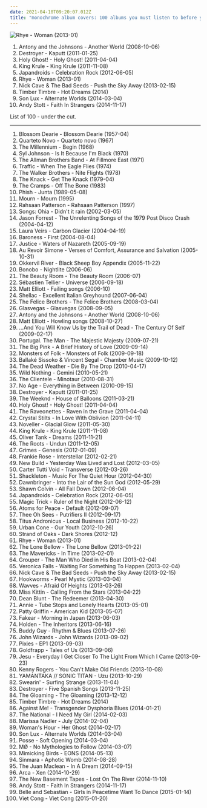 ```yaml
---
date: 2021-04-10T09:20:07.012Z
title: "monochrome album covers: 100 albums you must listen to before you die"
---
```

![Rhye - Woman (2013-01)](http://coverartarchive.org/release/7dfd5c40-ee28-4fda-8369-fe3748f75930/3612285293-500.jpg "Rhye - Woman (2013-01)")
<ol class="albums">
<li data-cover="http://coverartarchive.org/release/205b3309-3a65-496a-95b2-35b4aeb29026/10262380770-500.jpg" data-tags="glamorous album covers, monochrome album covers, owned records, love domination" role="button">Antony and the Johnsons - Another World (2008-10-06)</li>
<li data-cover="http://coverartarchive.org/release/e3ec2e6e-352a-4492-9731-abd7df18904b/17968014950-500.jpg" data-tags="sophisti-pop" role="button">Destroyer - Kaputt (2011-01-25)</li>
<li data-cover="http://coverartarchive.org/release/b0aebdc2-49b9-4145-a646-3eb3ff18dfac/15893124932-500.jpg" data-tags="electropop" role="button">Holy Ghost! - Holy Ghost! (2011-04-04)</li>
<li data-cover="http://coverartarchive.org/release/1d204cfd-89ec-4766-9d58-6c9a03c01166/21267907257-500.jpg" data-tags="chillout, experimental, dub, blues, psychedelic" role="button">King Krule - King Krule (2011-11-08)</li>
<li data-cover="http://coverartarchive.org/release/149812f7-28a5-4960-ad49-0b647cdb978e/1076686535-500.jpg" data-tags="indie rock, noise rock" role="button">Japandroids - Celebration Rock (2012-06-05)</li>
<li data-cover="http://coverartarchive.org/release/7dfd5c40-ee28-4fda-8369-fe3748f75930/3612285293-500.jpg" data-tags="soul, sophisti-pop" role="button">Rhye - Woman (2013-01)</li>
<li data-cover="http://coverartarchive.org/release/32d91075-4857-4d10-9c39-f8531caeaa2b/2962749999-500.jpg" data-tags="2010s, art rock" role="button">Nick Cave & The Bad Seeds - Push the Sky Away (2013-02-15)</li>
<li data-cover="http://coverartarchive.org/release/4d4241d2-cd7e-46b2-a26e-e401cf0b9f61/17602906872-500.jpg" data-tags="vinyl" role="button">Timber Timbre - Hot Dreams (2014)</li>
<li data-cover="http://coverartarchive.org/release/a3072125-3563-46ac-a9bd-12698457ccfc/18715080996-500.jpg" data-tags="monochrome album covers" role="button">Son Lux - Alternate Worlds (2014-03-04)</li>
<li data-cover="http://coverartarchive.org/release/94a37a6a-c83c-4bc8-9e88-8a156f2bf7c8/8923134811-500.jpg" data-tags="techno, ambient techno" role="button">Andy Stott - Faith In Strangers (2014-11-17)</li>
</ol>
List of 100 - under the cut.
<!-- more -->

_________________

<ol class="albums">
<li data-cover="http://coverartarchive.org/release/7339313e-ad15-4719-9f2f-c68eb1a5e762/9704651284-500.jpg" data-tags="jazz, female vocalists" role="button">
Blossom Dearie - Blossom Dearie (1957-04)
</li>
<li data-cover="http://coverartarchive.org/release/49ff821b-71ae-450e-9935-635f66c52589/11377261421-500.jpg" data-tags="jazz, brasil" role="button">
Quarteto Novo - Quarteto novo (1967)
</li>
<li data-cover="https://img.discogs.com/4hsJ9bOHdky1Zlwc7Vizrq_0i4A=/fit-in/600x535/filters:strip_icc():format(jpeg):mode_rgb():quality(90)/discogs-images/R-923417-1482697240-6883.png.jpg" data-tags="60s, psychedelic" role="button">
The Millennium - Begin (1968)
</li>
<li data-cover="http://coverartarchive.org/release/c7c02ab6-6aea-4199-a58d-51d8d6fdae32/20050030752-500.jpg" data-tags="soul, funk" role="button">
Syl Johnson - Is It Because I'm Black (1970)
</li>
<li data-cover="https://img.discogs.com/0zDuTKnrcTP4DZ41g2wyT66hL8s=/fit-in/600x594/filters:strip_icc():format(jpeg):mode_rgb():quality(90)/discogs-images/R-8993834-1552836282-5556.jpeg.jpg" data-tags="classic rock, southern rock, blues, live, rock, 70s" role="button">
The Allman Brothers Band - At Fillmore East (1971)
</li>
<li data-cover="http://coverartarchive.org/release/9a7e1389-8244-4e7f-88a5-0b3f64da7f70/6225567495-500.jpg" data-tags="classic rock, rock, progressive rock" role="button">
Traffic - When The Eagle Flies (1974)
</li>
<li data-cover="http://coverartarchive.org/release/4c3cb2e3-0403-3ed1-8589-96ea64dbc596/8041160268-500.jpg" data-tags="experimental" role="button">
The Walker Brothers - Nite Flights (1978)
</li>
<li data-cover="http://coverartarchive.org/release/489e7f56-d73e-3772-9229-c45375da5e5b/7506671171-500.jpg" data-tags="classic rock" role="button">
The Knack - Get The Knack (1979-04)
</li>
<li data-cover="http://coverartarchive.org/release/89117817-892c-40a0-9a7d-5bae5d70db4c/2907897798-500.jpg" data-tags="psychobilly, garage rock, punk" role="button">
The Cramps - Off The Bone (1983)
</li>
<li data-cover="http://coverartarchive.org/release/ac920f2b-1ae5-4078-8c7d-17e807b69578/14554475857-500.jpg" data-tags="jam bands" role="button">
Phish - Junta (1989-05-08)
</li>
<li data-cover="http://coverartarchive.org/release/7452de66-3ec5-4a2f-8507-ebe956cef346/7742179377-500.jpg" data-tags="indie rock" role="button">
Mourn - Mourn (1995)
</li>
<li data-cover="https://img.discogs.com/zsCAumpnCcrmdRSeR0rKLPkx3qc=/fit-in/600x592/filters:strip_icc():format(jpeg):mode_rgb():quality(90)/discogs-images/R-2360440-1590766403-9868.jpeg.jpg" data-tags="neo soul, contemporary r&b" role="button">
Rahsaan Patterson - Rahsaan Patterson (1997)
</li>
<li data-cover="http://coverartarchive.org/release/6447880c-72c1-4d13-a253-7f96c0db56ad/25341634236-500.jpg" data-tags="ohia, popluhv vinyl" role="button">
Songs: Ohia - Didn't it rain (2002-03-05)
</li>
<li data-cover="https://img.discogs.com/BvrVUeCb_-XFi05Txzq5Qf4OyXA=/fit-in/600x600/filters:strip_icc():format(jpeg):mode_rgb():quality(90)/discogs-images/R-245154-1187732475.jpeg.jpg" data-tags="electronic, electronica, indie, idm, sonig, cartoon album covers, monochrome album covers" role="button">
Jason Forrest - The Unrelenting Songs of the 1979 Post Disco Crash (2004-04-12)
</li>
<li data-cover="http://coverartarchive.org/release/976e3127-085e-4063-b0d4-a0b06346760c/14693250461-500.jpg" data-tags="female vocalists, indie" role="button">
Laura Veirs - Carbon Glacier (2004-04-19)
</li>
<li data-cover="http://coverartarchive.org/release/fbf10588-76f4-4948-b94c-f2db2f600da3/15332328536-500.jpg" data-tags="progressive metal, progressive rock, sludge metal" role="button">
Baroness - First (2004-08-04)
</li>
<li data-cover="http://coverartarchive.org/release/1226bbd9-f60e-4399-a3a5-14071fc7c13d/14242541008-500.jpg" data-tags="electro, ed banger" role="button">
Justice - Waters of Nazareth (2005-09-19)
</li>
<li data-cover="http://coverartarchive.org/release/12fdee4d-df0c-47b4-82dd-bf7aafbea4c7/20411038883-500.jpg" data-tags="indie pop" role="button">
Au Revoir Simone - Verses of Comfort, Assurance and Salvation (2005-10-31)
</li>
<li data-cover="https://img.discogs.com/zSx9J4azw-0FSc4QeFjn6NCzbM4=/fit-in/600x600/filters:strip_icc():format(jpeg):mode_rgb():quality(90)/discogs-images/R-858652-1201160273.jpeg.jpg" data-tags="indie, rock" role="button">
Okkervil River - Black Sheep Boy Appendix (2005-11-22)
</li>
<li data-cover="https://img.discogs.com/IIkSrkx5NsWgTMar56lqygLyPcc=/fit-in/500x511/filters:strip_icc():format(jpeg):mode_rgb():quality(90)/discogs-images/R-1338722-1210904816.jpeg.jpg" data-tags="hip-hop, chillout, electronica, female vocalists, underground hip-hop, monochrome album covers" role="button">
Bonobo - Nightlite (2006-06)
</li>
<li data-cover="http://coverartarchive.org/release/ff87ca3d-a8e0-4e14-b35d-404a119b3941/5345493471-500.jpg" data-tags="pop, soul, folk, breakfast, art for arts sake, fancy album covers, monochrome album covers, before lunch, bus pass and tings, beauty room, soft rock revival" role="button">
The Beauty Room - The Beauty Room (2006-07)
</li>
<li data-cover="http://coverartarchive.org/release/9d6f9dbc-882f-4300-a985-88525483968b/1331176075-500.jpg" data-tags="singer-songwriter, piano" role="button">
Sébastien Tellier - Universe (2006-09-18)
</li>
<li data-cover="http://coverartarchive.org/release/257bfe28-26f1-4760-bd36-1dd5064f6c61/17569623444-500.jpg" data-tags="instrumental, alternative, folk, male vocalists, nostalgia, crying, neo folk, songwriting, sennik, ulubione, intimista, the saddest music in the world, nostalghia, emocje, smuteczki, tremblation interieur, monochrome album covers, from beginning to end, favorite albums 2006, vintage album covers, beige album covers, european beat,  dark folk" role="button">
Matt Elliott - Failing songs (2006-10)
</li>
<li data-cover="http://coverartarchive.org/release/ce030ca9-bb78-4c7e-9b19-650627b9af5f/26664056702-500.jpg" data-tags="math rock, cool cover, cartoon album covers, monochrome album covers" role="button">
Shellac - Excellent Italian Greyhound (2007-06-04)
</li>
<li data-cover="https://img.discogs.com/Sum2141OEf8MaF45cHmGO9FOVMg=/fit-in/360x360/filters:strip_icc():format(jpeg):mode_rgb():quality(90)/discogs-images/R-1514551-1225317969.jpeg.jpg" data-tags="folk" role="button">
The Felice Brothers - The Felice Brothers (2008-03-04)
</li>
<li data-cover="http://coverartarchive.org/release/d12fb85f-fe28-4070-81b2-5a7e16411889/12851739538-500.jpg" data-tags="alternative" role="button">
Glasvegas - Glasvegas (2008-09-05)
</li>
<li data-cover="http://coverartarchive.org/release/205b3309-3a65-496a-95b2-35b4aeb29026/10262380770-500.jpg" data-tags="glamorous album covers, monochrome album covers, owned records, love domination" role="button">
Antony and the Johnsons - Another World (2008-10-06)
</li>
<li data-cover="http://coverartarchive.org/release/ae954b72-41c8-4984-b9a9-63b53030d1d0/2471701414-500.jpg" data-tags="slowcore, neofolk, dark folk, 00s, neo folk, fancy album covers, monochrome album covers, vintage album covers, psychedelic album covers,  dark folk" role="button">
Matt Elliott - Howling songs (2008-10-27)
</li>
<li data-cover="http://coverartarchive.org/release/db71565d-11ad-3d2b-af48-ebb94f737e2b/7825355353-500.jpg" data-tags="indie rock" role="button">
...And You Will Know Us by the Trail of Dead - The Century Of Self (2009-02-17)
</li>
<li data-cover="http://coverartarchive.org/release/757bb2fe-3ecf-4e33-808f-516672d8e1bf/24020587934-500.jpg" data-tags="acoustic rock" role="button">
Portugal. The Man - The Majestic Majesty (2009-07-21)
</li>
<li data-cover="https://img.discogs.com/UcT5cyCnvOuPGEKTcC8E2i6AMdU=/fit-in/600x600/filters:strip_icc():format(jpeg):mode_rgb():quality(90)/discogs-images/R-1922825-1256542182.jpeg.jpg" data-tags="shoegaze, 4ad" role="button">
The Big Pink - A Brief History of Love (2009-09-14)
</li>
<li data-cover="https://img.discogs.com/zBUSdmP4tQksNT5bsDmHkEW9U3w=/fit-in/600x600/filters:strip_icc():format(jpeg):mode_rgb():quality(90)/discogs-images/R-1936394-1254022032.jpeg.jpg" data-tags="folk" role="button">
Monsters of Folk - Monsters of Folk (2009-09-18)
</li>
<li data-cover="http://coverartarchive.org/release/bf972e02-372f-4a4b-bd79-e438d6b54188/3728331292-500.jpg" data-tags="wood and string" role="button">
Ballaké Sissoko & Vincent Segal - Chamber Music (2009-10-12)
</li>
<li data-cover="https://img.discogs.com/OmauT03vIxBLs3b74n4Yc9PzVyI=/fit-in/500x500/filters:strip_icc():format(jpeg):mode_rgb():quality(90)/discogs-images/R-4406740-1364057874-1757.jpeg.jpg" data-tags="glamorous album covers, monochrome album covers" role="button">
The Dead Weather - Die By The Drop (2010-04-17)
</li>
<li data-cover="https://img.discogs.com/NeBBu5EEP2XGecymLXlAwoGnSSs=/fit-in/600x604/filters:strip_icc():format(jpeg):mode_rgb():quality(90)/discogs-images/R-2297842-1490435079-4947.jpeg.jpg" data-tags="dream pop" role="button">
Wild Nothing - Gemini (2010-05-21)
</li>
<li data-cover="http://coverartarchive.org/release/435324d3-9e8c-497c-af0c-9ea5d42032e6/22999283940-500.jpg" data-tags="monochrome album covers" role="button">
The Clientele - Minotaur (2010-08-31)
</li>
<li data-cover="http://coverartarchive.org/release/aa29b9f3-4525-3982-9d4b-76c87f37a43b/2868845098-500.jpg" data-tags="noise rock" role="button">
No Age - Everything in Between (2010-09-15)
</li>
<li data-cover="http://coverartarchive.org/release/e3ec2e6e-352a-4492-9731-abd7df18904b/17968014950-500.jpg" data-tags="sophisti-pop" role="button">
Destroyer - Kaputt (2011-01-25)
</li>
<li data-cover="http://coverartarchive.org/release/61784ca8-f1a9-4cf8-8452-b5c7076a6fc0/1925635860-500.jpg" data-tags="r&b, rnb, electronic" role="button">
The Weeknd - House of Balloons (2011-03-21)
</li>
<li data-cover="http://coverartarchive.org/release/b0aebdc2-49b9-4145-a646-3eb3ff18dfac/15893124932-500.jpg" data-tags="electropop" role="button">
Holy Ghost! - Holy Ghost! (2011-04-04)
</li>
<li data-cover="http://coverartarchive.org/release/05bbf29b-b71a-4e55-a2d2-1eb01f7d1339/9390366569-500.jpg" data-tags="electronic, indie, indie rock, shoegaze, noise pop" role="button">
The Raveonettes - Raven in the Grave (2011-04-04)
</li>
<li data-cover="http://coverartarchive.org/release/7d17dabe-9909-42ac-ac1b-1f05bf07e500/7299643178-500.jpg" data-tags="indie" role="button">
Crystal Stilts - In Love With Oblivion (2011-04-11)
</li>
<li data-cover="http://coverartarchive.org/release/05192594-fc20-47a1-a4ed-d691154642ec/8649020533-500.jpg" data-tags="drone" role="button">
Noveller - Glacial Glow (2011-05-30)
</li>
<li data-cover="http://coverartarchive.org/release/1d204cfd-89ec-4766-9d58-6c9a03c01166/21267907257-500.jpg" data-tags="chillout, experimental, dub, blues, psychedelic" role="button">
King Krule - King Krule (2011-11-08)
</li>
<li data-cover="http://coverartarchive.org/release/9607896e-1775-45a1-84b3-f102902f3930/3734852735-500.jpg" data-tags="chillout, electronic, electronica, indie, alternative, downtempo, 10s, monochrome album covers" role="button">
Oliver Tank - Dreams (2011-11-21)
</li>
<li data-cover="http://coverartarchive.org/release/17105002-a6fd-4f92-9589-aa7f98073638/4785732549-500.jpg" data-tags="hip hop" role="button">
The Roots - Undun (2011-12-05)
</li>
<li data-cover="http://coverartarchive.org/release/6e6331df-c4e2-4180-9d6c-183f29708d9e/6917182066-500.jpg" data-tags="dream pop" role="button">
Grimes - Genesis (2012-01-09)
</li>
<li data-cover="http://coverartarchive.org/release/21fe0978-2169-4739-8170-e676deb84fff/3982008386-500.jpg" data-tags="indie, indie rock, dream pop" role="button">
Frankie Rose - Interstellar (2012-02-21)
</li>
<li data-cover="http://coverartarchive.org/release/a9d68f58-8eef-42e6-a455-4ccbf271137e/3847538302-500.jpg" data-tags="monochrome album covers" role="button">
New Build - Yesterday Was Lived and Lost (2012-03-05)
</li>
<li data-cover="http://coverartarchive.org/release/c0cdd184-9d44-4b5d-a88e-567d8b51d8be/3821416841-500.jpg" data-tags="10s, 2012 releases" role="button">
Carter Tutti Void - Transverse (2012-03-26)
</li>
<li data-cover="http://coverartarchive.org/release/c86b770c-9e10-47db-ad70-90cffda3ad91/4845688456-500.jpg" data-tags="electronic, ambient" role="button">
Shackleton - Music For The Quiet Hour (2012-04-30)
</li>
<li data-cover="http://coverartarchive.org/release/1f27cf14-fcbd-4eee-9d1a-361f655d78a5/8690911406-500.jpg" data-tags="heavy metal, epic album covers, monochrome album covers" role="button">
Dawnbringer - Into the Lair of the Sun God (2012-05-29)
</li>
<li data-cover="http://coverartarchive.org/release/1149199f-aed9-4ef6-a2fc-7b9d48985c64/1259258475-500.jpg" data-tags="monochrome album covers" role="button">
Shawn Colvin - All Fall Down (2012-06-04)
</li>
<li data-cover="http://coverartarchive.org/release/149812f7-28a5-4960-ad49-0b647cdb978e/1076686535-500.jpg" data-tags="indie rock, noise rock" role="button">
Japandroids - Celebration Rock (2012-06-05)
</li>
<li data-cover="https://img.discogs.com/kNLmOcuY6PBUsCAJfrbmYpzRrWY=/fit-in/300x300/filters:strip_icc():format(jpeg):mode_rgb():quality(90)/discogs-images/R-3685927-1340324796-3371.jpeg.jpg" data-tags="epic album covers, monochrome album covers" role="button">
Magic Trick - Ruler of the Night (2012-06-12)
</li>
<li data-cover="https://img.discogs.com/c6Jf5RG30Xhbm-1_NwuC0bX1isw=/fit-in/333x333/filters:strip_icc():format(jpeg):mode_rgb():quality(90)/discogs-images/R-3855822-1347041466-3699.jpeg.jpg" data-tags="electronic, electronica, alternative, xl recordings, black and white album cover, monochrome album covers" role="button">
Atoms for Peace - Default (2012-09-07)
</li>
<li data-cover="http://coverartarchive.org/release/6374ea72-089a-4de6-bcfb-d237196be0ad/12135761647-500.jpg" data-tags="indie rock, garage rock, 10s" role="button">
Thee Oh Sees - Putrifiers II (2012-09-17)
</li>
<li data-cover="http://coverartarchive.org/release/402d52a9-6ca5-4c61-9c40-a88430645df5/2332567379-500.jpg" data-tags="xl recordings, monochrome album covers" role="button">
Titus Andronicus - Local Business (2012-10-22)
</li>
<li data-cover="http://coverartarchive.org/release/0372e69d-6e9f-4352-8c1a-2e42f6589b97/7710664467-500.jpg" data-tags="10s, universal records, cartoon album covers, monochrome album covers, white background album covers" role="button">
Urban Cone - Our Youth (2012-10-26)
</li>
<li data-cover="http://coverartarchive.org/release/14cde27b-85b2-46dd-a1a0-9996b5c34732/20834843121-500.jpg" data-tags="epic album covers, monochrome album covers, ten atoms" role="button">
Strand of Oaks - Dark Shores (2012-12)
</li>
<li data-cover="http://coverartarchive.org/release/7dfd5c40-ee28-4fda-8369-fe3748f75930/3612285293-500.jpg" data-tags="soul, sophisti-pop" role="button">
Rhye - Woman (2013-01)
</li>
<li data-cover="http://coverartarchive.org/release/89307837-a88f-4ca4-bbe8-f1a8c0e37683/12628217749-500.jpg" data-tags="americana" role="button">
The Lone Bellow - The Lone Bellow (2013-01-22)
</li>
<li data-cover="http://coverartarchive.org/release/c12e4f28-941b-4c7c-a887-3c9520bccb71/28702652971-500.jpg" data-tags="monochrome album covers, in time the mavericks" role="button">
The Mavericks - In Time (2013-02-01)
</li>
<li data-cover="http://coverartarchive.org/release/3a7c5685-ef6a-4a7f-a834-9002cfa32987/16156029424-500.jpg" data-tags="ambient, slowcore, kranky" role="button">
Grouper - The Man Who Died in His Boat (2013-02-04)
</li>
<li data-cover="http://coverartarchive.org/release/9e2193fc-f8bc-4a48-95d4-9b5d9ad632b5/10425440304-500.jpg" data-tags="indie pop" role="button">
Veronica Falls - Waiting For Something To Happen (2013-02-04)
</li>
<li data-cover="http://coverartarchive.org/release/32d91075-4857-4d10-9c39-f8531caeaa2b/2962749999-500.jpg" data-tags="2010s, art rock" role="button">
Nick Cave & The Bad Seeds - Push the Sky Away (2013-02-15)
</li>
<li data-cover="http://coverartarchive.org/release/3b96e445-bbbb-4b61-94dc-d22d75e11dac/7426016211-500.jpg" data-tags="psychedelic rock, 2013 releases" role="button">
Hookworms - Pearl Mystic (2013-03-04)
</li>
<li data-cover="http://coverartarchive.org/release/90331d52-7f39-4987-a76e-48c920c20aa1/3783288411-500.jpg" data-tags="rock, garage rock" role="button">
Wavves - Afraid Of Heights (2013-03-26)
</li>
<li data-cover="http://coverartarchive.org/release/12923bd6-7b78-4e17-b86a-48a9725d1138/4042924755-500.jpg" data-tags="trance, electronic, french, techno, monochrome album covers" role="button">
Miss Kittin - Calling From the Stars (2013-04-22)
</li>
<li data-cover="http://coverartarchive.org/release/bb30f62a-fe7a-4c52-bf9f-9138e7c9f3ce/6588094362-500.jpg" data-tags="10s" role="button">
Dean Blunt - The Redeemer (2013-04-30)
</li>
<li data-cover="https://img.discogs.com/9nFSIjkgcSm_YWcJYDPVMr1UhqU=/fit-in/600x600/filters:strip_icc():format(jpeg):mode_rgb():quality(90)/discogs-images/R-4624976-1370290032-4735.jpeg.jpg" data-tags="glamorous album covers, monochrome album covers" role="button">
Annie - Tube Stops and Lonely Hearts (2013-05-01)
</li>
<li data-cover="http://coverartarchive.org/release/134daa79-1fab-4179-8342-86bf8e3316ea/3884763339-500.jpg" data-tags="folk, americana, epic album covers, monochrome album covers, vintage album covers" role="button">
Patty Griffin - American Kid (2013-05-07)
</li>
<li data-cover="http://coverartarchive.org/release/cc241765-56c1-4e9b-8a07-9f044dcf47c0/5534047625-500.jpg" data-tags="electronic, electronica, trip-hop, indie, alternative, idm, dream pop, 10s, experimental electronic, monochrome album covers" role="button">
Fakear - Morning in Japan (2013-06-03)
</li>
<li data-cover="http://coverartarchive.org/release/7998b57f-0317-4c8f-a00e-b12b9c22df33/4432534452-500.jpg" data-tags="experimental, techno, idm" role="button">
Holden - The Inheritors (2013-06-16)
</li>
<li data-cover="http://coverartarchive.org/release/9e3753ef-c5c9-4b65-852c-467014373dee/4798947049-500.jpg" data-tags="americana, buddy guy, allboutguitar, gramusels favourites, gramusels bluesrock, brc blues band, brc blues band karlsruhe, monochrome album covers, blues rock club radio karlsruhe, blues rock radio deutschland, walter buddy freter, lautfm bluesclub, wwwlautfmbluesclub, walter mojo freter, allbout guitar lessons - blues workshops karlsruhe, blues rock radio germany, blues rock radio germany deutschland" role="button">
Buddy Guy - Rhythm & Blues (2013-07-26)
</li>
<li data-cover="http://coverartarchive.org/release/55e609d6-d44b-4d16-9180-91d3e0e3acc2/5780115958-500.jpg" data-tags="10s" role="button">
John Wizards - John Wizards (2013-09-02)
</li>
<li data-cover="http://coverartarchive.org/release/ef965e13-7394-4801-9c85-33a0b6b5c62e/25088817593-500.jpg" data-tags="rock, alternative rock" role="button">
Pixies - EP1 (2013-09-03)
</li>
<li data-cover="http://coverartarchive.org/release/6b18b30a-e578-41eb-8d3d-1ff4a6a22d9d/12859926570-500.jpg" data-tags="trip-hop, electronic, chamber pop, art pop" role="button">
Goldfrapp - Tales of Us (2013-09-06)
</li>
<li data-cover="http://coverartarchive.org/release/4ca8bae8-f2a5-46a1-981c-3bba4985fda0/28744522266-500.jpg" data-tags="shoegaze" role="button">
Jesu - Everyday I Get Closer To The Light From Which I Came (2013-09-23)
</li>
<li data-cover="http://coverartarchive.org/release/e3b4a21e-8304-431e-bde5-7545659497bf/7466497349-500.jpg" data-tags="monochrome album covers" role="button">
Kenny Rogers - You Can't Make Old Friends (2013-10-08)
</li>
<li data-cover="https://img.discogs.com/9WxTy8AtO_hkLq7oVc9107rPTg8=/fit-in/480x480/filters:strip_icc():format(jpeg):mode_rgb():quality(90)/discogs-images/R-5041409-1382899132-7930.jpeg.jpg" data-tags="2013 releases, cartoon album covers, monochrome album covers" role="button">
YAMANTAKA // SONIC TITAN - Uzu (2013-10-29)
</li>
<li data-cover="http://coverartarchive.org/release/8df24f7e-676f-4c5e-8827-4d02a5416421/5812643068-500.jpg" data-tags="punk, indie rock" role="button">
Swearin' - Surfing Strange (2013-11-04)
</li>
<li data-cover="http://coverartarchive.org/release/800e688c-36f5-4ba7-8732-037154ca7aa7/5701520590-500.jpg" data-tags="merge records, monochrome album covers" role="button">
Destroyer - Five Spanish Songs (2013-11-25)
</li>
<li data-cover="http://coverartarchive.org/release/e6da7991-4912-4549-9d05-a640e63234e7/9115345906-500.jpg" data-tags="monochrome album covers" role="button">
The Gloaming - The Gloaming (2013-12-12)
</li>
<li data-cover="http://coverartarchive.org/release/4d4241d2-cd7e-46b2-a26e-e401cf0b9f61/17602906872-500.jpg" data-tags="vinyl" role="button">
Timber Timbre - Hot Dreams (2014)
</li>
<li data-cover="http://coverartarchive.org/release/04225fb1-d0a4-4dc7-b317-db106ffb5871/6367374615-500.jpg" data-tags="punk rock, alternative rock" role="button">
Against Me! - Transgender Dysphoria Blues (2014-01-21)
</li>
<li data-cover="http://coverartarchive.org/release/23b46f57-8f10-4338-9dcb-a6cbf7713709/6417591031-500.jpg" data-tags="self-released, monochrome album covers" role="button">
The National - I Need My Girl (2014-02-03)
</li>
<li data-cover="http://coverartarchive.org/release/1c10ba34-278b-48fc-9ab6-0c2a74340383/6567257508-500.jpg" data-tags="singer-songwriter, dream pop, ethereal" role="button">
Marissa Nadler - July (2014-02-04)
</li>
<li data-cover="http://coverartarchive.org/release/3ac4f97c-321f-4b65-9c71-ebe6cff307c6/6623393374-500.jpg" data-tags="monochrome album covers" role="button">
Woman's Hour - Her Ghost (2014-02-17)
</li>
<li data-cover="http://coverartarchive.org/release/a3072125-3563-46ac-a9bd-12698457ccfc/18715080996-500.jpg" data-tags="monochrome album covers" role="button">
Son Lux - Alternate Worlds (2014-03-04)
</li>
<li data-cover="http://coverartarchive.org/release/ae5c7d98-03a8-4cf3-9d00-cb7c24979a96/6618458851-500.jpg" data-tags="cartoon album covers, monochrome album covers" role="button">
Posse - Soft Opening (2014-03-04)
</li>
<li data-cover="http://coverartarchive.org/release/49da37ee-065a-4d7f-a204-9dda8047aad4/6658777371-500.jpg" data-tags="indie pop, synthpop, electropop, indietronica" role="button">
MØ - No Mythologies to Follow (2014-03-07)
</li>
<li data-cover="https://img.discogs.com/7Uvufqx6Sfklig-5SHdPsxIjDJs=/fit-in/600x544/filters:strip_icc():format(jpeg):mode_rgb():quality(90)/discogs-images/R-5696143-1525470477-8925.jpeg.jpg" data-tags="mellow, songs about time, monochrome album covers" role="button">
Mimicking Birds - EONS (2014-05-13)
</li>
<li data-cover="http://coverartarchive.org/release/15725860-a8a9-4fb1-9053-b1096eb48a20/8376739314-500.jpg" data-tags="black metal" role="button">
Sinmara - Aphotic Womb (2014-08-28)
</li>
<li data-cover="https://img.discogs.com/SpZUZm3mIkWmBz2CMsRbJE9DEgQ=/fit-in/600x600/filters:strip_icc():format(jpeg):mode_rgb():quality(90)/discogs-images/R-6099956-1411064931-3907.jpeg.jpg" data-tags="disco house, dfa, surrounded by groupies, monochrome album covers, holy freaking shit-my-pants awesome" role="button">
The Juan Maclean - In A Dream (2014-09-15)
</li>
<li data-cover="http://coverartarchive.org/release/54471c6f-f3be-4c52-9868-6a253afc0185/11060604035-500.jpg" data-tags="experimental, idm, glitch" role="button">
Arca - Xen (2014-10-29)
</li>
<li data-cover="http://coverartarchive.org/release/1fa944c2-3273-4ceb-b015-aa577d0183d6/8906936264-500.jpg" data-tags="monochrome album covers" role="button">
The New Basement Tapes - Lost On The River (2014-11-10)
</li>
<li data-cover="http://coverartarchive.org/release/94a37a6a-c83c-4bc8-9e88-8a156f2bf7c8/8923134811-500.jpg" data-tags="techno, ambient techno" role="button">
Andy Stott - Faith In Strangers (2014-11-17)
</li>
<li data-cover="http://coverartarchive.org/release/29870511-2c03-49fb-ab9f-521a5587032c/8959503090-500.jpg" data-tags="indie pop, indie, 10s" role="button">
Belle and Sebastian - Girls in Peacetime Want To Dance (2015-01-14)
</li>
<li data-cover="http://coverartarchive.org/release/5d5fc614-25fe-4b89-8747-f4357f7a7757/9260448034-500.jpg" data-tags="post-punk" role="button">
Viet Cong - Viet Cong (2015-01-20)
</li>
</ol>